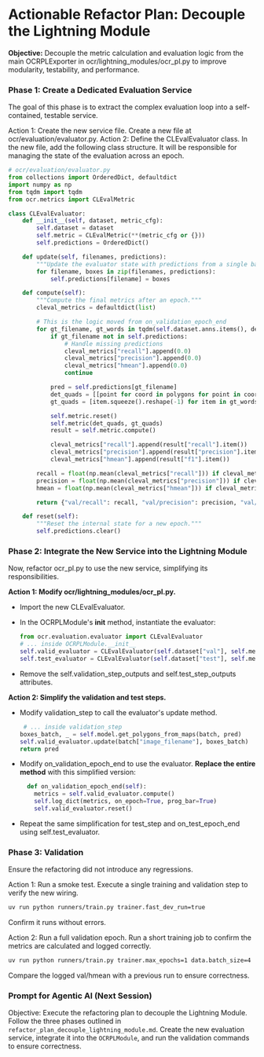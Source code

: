 # **Actionable Refactor Plan: Decouple the Lightning Module**

**Objective:** Decouple the metric calculation and evaluation logic from the main OCRPLExporter in ocr/lightning_modules/ocr_pl.py to improve modularity, testability, and performance.

### **Phase 1: Create a Dedicated Evaluation Service**

The goal of this phase is to extract the complex evaluation loop into a self-contained, testable service.

Action 1: Create the new service file.
Create a new file at ocr/evaluation/evaluator.py.
Action 2: Define the CLEvalEvaluator class.
In the new file, add the following class structure. It will be responsible for managing the state of the evaluation across an epoch.
```python
# ocr/evaluation/evaluator.py
from collections import OrderedDict, defaultdict
import numpy as np
from tqdm import tqdm
from ocr.metrics import CLEvalMetric

class CLEvalEvaluator:
    def __init__(self, dataset, metric_cfg):
        self.dataset = dataset
        self.metric = CLEvalMetric(**(metric_cfg or {}))
        self.predictions = OrderedDict()

    def update(self, filenames, predictions):
        """Update the evaluator state with predictions from a single batch."""
        for filename, boxes in zip(filenames, predictions):
            self.predictions[filename] = boxes

    def compute(self):
        """Compute the final metrics after an epoch."""
        cleval_metrics = defaultdict(list)

        # This is the logic moved from on_validation_epoch_end
        for gt_filename, gt_words in tqdm(self.dataset.anns.items(), desc="Evaluation"):
            if gt_filename not in self.predictions:
                # Handle missing predictions
                cleval_metrics["recall"].append(0.0)
                cleval_metrics["precision"].append(0.0)
                cleval_metrics["hmean"].append(0.0)
                continue

            pred = self.predictions[gt_filename]
            det_quads = [[point for coord in polygons for point in coord] for polygons in pred]
            gt_quads = [item.squeeze().reshape(-1) for item in gt_words]

            self.metric.reset()
            self.metric(det_quads, gt_quads)
            result = self.metric.compute()

            cleval_metrics["recall"].append(result["recall"].item())
            cleval_metrics["precision"].append(result["precision"].item())
            cleval_metrics["hmean"].append(result["f1"].item())

        recall = float(np.mean(cleval_metrics["recall"])) if cleval_metrics["recall"] else 0.0
        precision = float(np.mean(cleval_metrics["precision"])) if cleval_metrics["precision"] else 0.0
        hmean = float(np.mean(cleval_metrics["hmean"])) if cleval_metrics["hmean"] else 0.0

        return {"val/recall": recall, "val/precision": precision, "val/hmean": hmean}

    def reset(self):
        """Reset the internal state for a new epoch."""
        self.predictions.clear()
```

### **Phase 2: Integrate the New Service into the Lightning Module**

Now, refactor ocr_pl.py to use the new service, simplifying its responsibilities.

**Action 1: Modify ocr/lightning_modules/ocr_pl.py.**

* Import the new CLEvalEvaluator.
* In the OCRPLModule's __init__ method, instantiate the evaluator:
  ```python
  from ocr.evaluation.evaluator import CLEvalEvaluator
  # ... inside OCRPLModule.__init__
  self.valid_evaluator = CLEvalEvaluator(self.dataset["val"], self.metric_cfg)
  self.test_evaluator = CLEvalEvaluator(self.dataset["test"], self.metric_cfg)
  ```

* Remove the self.validation_step_outputs and self.test_step_outputs attributes.

**Action 2: Simplify the validation and test steps.**

* Modify validation_step to call the evaluator's update method.
  ```python
   # ... inside validation_step
  boxes_batch, _ = self.model.get_polygons_from_maps(batch, pred)
  self.valid_evaluator.update(batch["image_filename"], boxes_batch)
  return pred
  ```

* Modify on_validation_epoch_end to use the evaluator. **Replace the entire method** with this simplified version:
  ```python
    def on_validation_epoch_end(self):
      metrics = self.valid_evaluator.compute()
      self.log_dict(metrics, on_epoch=True, prog_bar=True)
      self.valid_evaluator.reset()
  ```

* Repeat the same simplification for test_step and on_test_epoch_end using self.test_evaluator.

### **Phase 3: Validation**

Ensure the refactoring did not introduce any regressions.

Action 1: Run a smoke test.
Execute a single training and validation step to verify the new wiring.
```bash
uv run python runners/train.py trainer.fast_dev_run=true
```
Confirm it runs without errors.

Action 2: Run a full validation epoch.
Run a short training job to confirm the metrics are calculated and logged correctly.
```bash
uv run python runners/train.py trainer.max_epochs=1 data.batch_size=4
```
Compare the logged val/hmean with a previous run to ensure correctness.

### **Prompt for Agentic AI (Next Session)**


Objective: Execute the refactoring plan to decouple the Lightning Module. Follow the three phases outlined in `refactor_plan_decouple_lightning_module.md`. Create the new evaluation service, integrate it into the `OCRPLModule`, and run the validation commands to ensure correctness.
